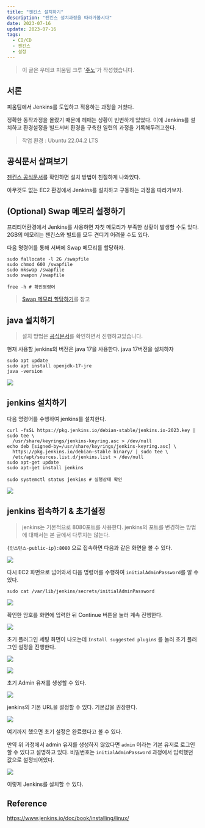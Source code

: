 ```yaml
---
title: "젠킨스 설치하기"
description: "젠킨스 설치과정을 따라가봅시다"
date: 2023-07-16
update: 2023-07-16
tags:
  - CI/CD
  - 젠킨스
  - 설정
---
```


> 이 글은 우테코 피움팀 크루 '[주노](https://github.com/Choi-JJunho)'가 작성했습니다.
 

## 서론

피움팀에서 Jenkins를 도입하고 적용하는 과정을 거쳤다.

정확한 동작과정을 몰랐기 때문에 헤매는 상황이 빈번하게 있었다.
이에 Jenkins를 설치하고 환경설정을 빌드서버 환경을 구축한 일련의 과정을 기록해두려고한다.

> 작업 환경 : Ubuntu 22.04.2 LTS

## 공식문서 살펴보기

[젠킨스 공식문서](https://www.jenkins.io/doc/book/installing/linux/)를 확인하면 설치 방법이 친절하게 나와있다.

아무것도 없는 EC2 환경에서 Jenkins를 설치하고 구동하는 과정을 따라가보자.

## (Optional) Swap 메모리 설정하기

프리티어환경에서 Jenkins를 사용하면 자칫 메모리가 부족한 상황이 발생할 수도 있다.
2GB의 메모리는 젠킨스와 빌드를 모두 견디기 어려울 수도 있다.

다음 명령어를 통해 서버에 Swap 메모리를 할당하자.

```shell
sudo fallocate -l 2G /swapfile
sudo chmod 600 /swapfile
sudo mkswap /swapfile
sudo swapon /swapfile

free -h # 확인명령어
```

> [Swap 메모리 할당하기](https://velog.io/@junho5336/Swap-%EB%A9%94%EB%AA%A8%EB%A6%AC-%ED%95%A0%EB%8B%B9%ED%95%98%EA%B8%B0)를 참고

## java 설치하기

> 설치 방법은 [공식문서](https://www.jenkins.io/doc/book/installing/linux/)를 확인하면서 진행하고있습니다.

현재 사용할 jenkins의 버전은 java 17을 사용한다.
java 17버전을 설치하자

```shell
sudo apt update
sudo apt install openjdk-17-jre
java -version
```

![](.index_images/93d56503.png)

## jenkins 설치하기

다음 명령어를 수행하여 jenkins를 설치한다.

```shell
curl -fsSL https://pkg.jenkins.io/debian-stable/jenkins.io-2023.key | sudo tee \
  /usr/share/keyrings/jenkins-keyring.asc > /dev/null
echo deb [signed-by=/usr/share/keyrings/jenkins-keyring.asc] \
  https://pkg.jenkins.io/debian-stable binary/ | sudo tee \
  /etc/apt/sources.list.d/jenkins.list > /dev/null
sudo apt-get update
sudo apt-get install jenkins

sudo systemctl status jenkins # 실행상태 확인
```

![](.index_images/99b45540.png)


## jenkins 접속하기 & 초기설정

> jenkins는 기본적으로 8080포트를 사용한다.
> jenkins의 포트를 변경하는 방법에 대해서는 본 글에서 다루지는 않는다.

`{인스턴스-public-ip}:8080` 으로 접속하면 다음과 같은 화면을 볼 수 있다.

![](.index_images/4492665d.png)

다시 EC2 화면으로 넘어와서 다음 명령어를 수행하여 `initialAdminPassword`를 알 수 있다.

```shell
sudo cat /var/lib/jenkins/secrets/initialAdminPassword
```

![](.index_images/f55b94c9.png)

확인한 암호를 화면에 입력한 뒤 Continue 버튼을 눌러 계속 진행한다.

![](.index_images/28fea7e9.png)

초기 플러그인 세팅 화면이 나오는데 `Install suggested plugins` 를 눌러 초기 플러그인 설정을 진행한다. 

![](.index_images/c78a9517.png)

![](.index_images/82bae04f.png)

초기 Admin 유저를 생성할 수 있다.

![](.index_images/a8f14e43.png)

jenkins의 기본 URL을 설정할 수 있다. 기본값을 권장한다. 

![](.index_images/84efb2c8.png)

여기까지 했으면 초기 설정은 완료했다고 볼 수 있다.

만약 위 과정에서 admin 유저를 생성하지 않았다면 `admin` 이라는 기본 유저로 로그인 할 수 있다고 설명하고 있다.
비밀번호는 `initialAdminPassword` 과정에서 입력했던 값으로 설정되어있다.

![](.index_images/60ba97ad.png)

이렇게 Jenkins를 설치할 수 있다.

## Reference

https://www.jenkins.io/doc/book/installing/linux/
